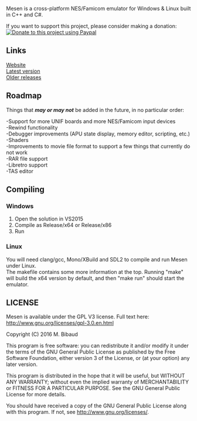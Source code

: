 Mesen is a cross-platform NES/Famicom emulator for Windows & Linux built in C++ and C#.

If you want to support this project, please consider making a donation:  
<a href="https://www.paypal.com/cgi-bin/webscr?cmd=_s-xclick&hosted_button_id=W97QP2LYC9H4W"><img src="https://www.paypalobjects.com/en_US/i/btn/btn_donate_LG.gif" title="Donate to this project using Paypal" alt="Donate to this project using Paypal"/></a>

## Links ##
<a href="http://www.mesen.ca">Website</a>  
<a href="http://www.mesen.ca/download.php">Latest version</a>  
<a href="https://github.com/SourMesen/Mesen/releases">Older releases</a>  

## Roadmap ##
Things that ***may or may not*** be added in the future, in no particular order:

-Support for more UNIF boards and more NES/Famicom input devices  
-Rewind functionality  
-Debugger improvements (APU state display, memory editor, scripting, etc.)  
-Shaders  
-Improvements to movie file format to support a few things that currently do not work  
-RAR file support  
-Libretro support  
-TAS editor  

## Compiling ##

### Windows ###
1) Open the solution in VS2015  
2) Compile as Release/x64 or Release/x86  
3) Run  

### Linux ###
You will need clang/gcc, Mono/XBuild and SDL2 to compile and run Mesen under Linux.  
The makefile contains some more information at the top.  Running "make" will build the x64 version by default, and then "make run" should start the emulator.  

## LICENSE ##

Mesen is available under the GPL V3 license.  Full text here: http://www.gnu.org/licenses/gpl-3.0.en.html

Copyright (C) 2016 M. Bibaud


This program is free software: you can redistribute it and/or modify
it under the terms of the GNU General Public License as published by
the Free Software Foundation, either version 3 of the License, or
(at your option) any later version.

This program is distributed in the hope that it will be useful,
but WITHOUT ANY WARRANTY; without even the implied warranty of
MERCHANTABILITY or FITNESS FOR A PARTICULAR PURPOSE.  See the
GNU General Public License for more details.

You should have received a copy of the GNU General Public License
along with this program.  If not, see <http://www.gnu.org/licenses/>.
